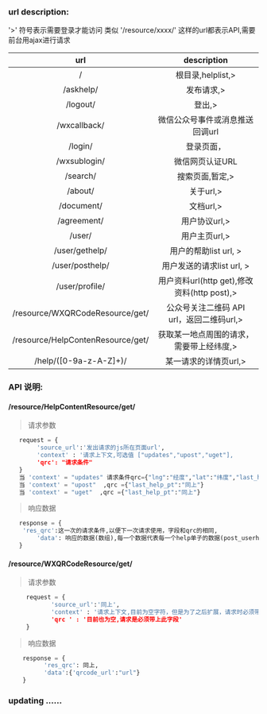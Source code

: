 ### url description:

'>' 符号表示需要登录才能访问
类似 '/resource/xxxx/' 这样的url都表示API,需要前台用ajax进行请求


|    url                                    |     description                          |
|:-----------------------------------------:|:----------------------------------------:|
| /                                         | 根目录,helplist,>                        |
| /askhelp/                                 | 发布请求,>                               |
| /logout/                                  | 登出,>                                   |
| /wxcallback/                              | 微信公众号事件或消息推送回调url          |
| /login/                                   | 登录页面，                               |
| /wxsublogin/                              | 微信网页认证URL                          |
| /search/                                  | 搜索页面,暂定,>                          |
| /about/                                   | 关于url,>                                |
| /document/                                | 文档url,>                                |
| /agreement/                               | 用户协议url,>                            |
| /user/                                    | 用户主页url,>                            |
| /user/gethelp/                            | 用户的帮助list url, >                    |
| /user/posthelp/                           | 用户发送的请求list url, >                |
| /user/profile/                            | 用户资料url(http get),修改资料(http post),>|
| /resource/WXQRCodeResource/get/           | 公众号关注二维码 API url，返回二维码url,>|
| /resource/HelpContenResource/get/         | 获取某一地点周围的请求，需要带上经纬度,> |
| /help/([0-9a-z-A-Z]+)/                    | 某一请求的详情页url,>                    |

### API 说明:

####  /resource/HelpContentResource/get/ 

> 请求参数

```python
   request = {
        'source_url':'发出请求的js所在页面url',
        'context' : '请求上下文,可选值 ["updates","upost","uget"],
        'qrc': "请求条件"
   }     
   当 'context' = "updates" 请求条件qrc={"lng":"经度","lat":"纬度","last_help_pt":"上次请求返回数据中最后一个help单子的posttime,等于0时表式返回最新的数据"}
   当 'context' = "upost"  ,qrc ={"last_help_pt":"同上"}
   当 'context' = "uget"  ,qrc ={"last_help_pt":"同上"}
```
> 响应数据

```python
   response = {
	'res_qrc':这一次的请求条件,以便下一次请求使用，字段和qrc的相同,
        'data': 响应的数据(数组),每一个数据代表每一个help单子的数据(post_userheadimgurl,helpcontent,helpstate,helprewad,post_username,helpremark)
   }
```

####  /resource/WXQRCodeResource/get/

> 请求参数

```python
     request = {
            'source_url':'同上',
            'context' : '请求上下文,目前为空字符，但是为了之后扩展，请求时必须带上此字段，
            'qrc ' : '目前也为空,请求是必须带上此字段'
     }
```

> 响应数据

``` python 
    response = {
          'res_qrc': 同上,
          'data':{'qrcode_url':"url"}
    }
```


### updating ......
